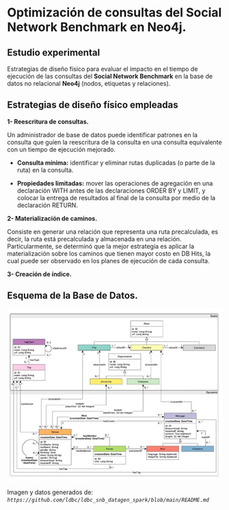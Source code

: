 # Optimización de consultas del Social Network Benchmark en Neo4j.

## Estudio experimental

Estrategias de diseño físico para evaluar el impacto en el tiempo de ejecución de las consultas del **Social Network Benchmark** en la base de datos no relacional **Neo4j** (nodos, etiquetas y relaciones).

## Estrategias de diseño físico empleadas

**1- Reescritura de consultas.**

Un administrador de base de datos puede identificar patrones en la consulta que guíen la reescritura de la consulta en una consulta equivalente con un tiempo de ejecución mejorado.

- **Consulta mínima:** identificar y eliminar rutas duplicadas (o parte de la ruta) en la consulta.

- **Propiedades limitadas:** mover las operaciones de agregación en una declaración WITH antes de las declaraciones ORDER BY y LIMIT, y colocar la entrega de resultados al final de la consulta por medio de la declaración RETURN.


**2- Materialización de caminos.**

Consiste en generar una relación que representa una ruta precalculada, es decir, la ruta está precalculada y almacenada en una relación.
Particularmente, se determinó que la mejor estrategia es aplicar la materialización sobre los caminos que tienen mayor costo en DB Hits, la cual puede ser observado en los planes de ejecución de cada consulta.


**3- Creación de índice.**

## Esquema de la Base de Datos.

![esquema](Esquema_Base_de_Datos.jpg)

Imagen y datos generados de: *```https://github.com/ldbc/ldbc_snb_datagen_spark/blob/main/README.md```*
